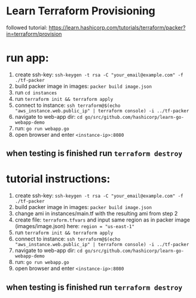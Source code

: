 # Learn Terraform Provisioning
followed tutorial: https://learn.hashicorp.com/tutorials/terraform/packer?in=terraform/provision
# run app:
1. create ssh-key:
`ssh-keygen -t rsa -C "your_email@example.com" -f ./tf-packer`
1. build packer image in images:
`packer build image.json`
1. run `cd instances`
1. run `terraform init && terraform apply`
1. connect to instance: `ssh terraform@$(echo "aws_instance.web.public_ip" | terraform console) -i ../tf-packer`
1. navigate to web-app dir: `cd go/src/github.com/hashicorp/learn-go-webapp-demo`
1. run: `go run webapp.go`
1. open browser and enter `<instance-ip>:8080`
## when testing is finished run `terraform destroy`



# tutorial instructions:
1. create ssh-key:
`ssh-keygen -t rsa -C "your_email@example.com" -f ./tf-packer`
1. build packer image in images:
`packer build image.json`
1. change ami in instances/main.tf with the resulting ami from step 2
1. create file: `terraform.tfvars` and input same region as in packer image (images/image.json) here:
`region = "us-east-1"`
1. run `terraform init && terraform apply`
1. connect to instance: `ssh terraform@$(echo "aws_instance.web.public_ip" | terraform console) -i ../tf-packer`
1. navigate to web-app dir: `cd go/src/github.com/hashicorp/learn-go-webapp-demo`
1. run: `go run webapp.go`
1. open browser and enter `<instance-ip>:8080`
## when testing is finished run `terraform destroy`
